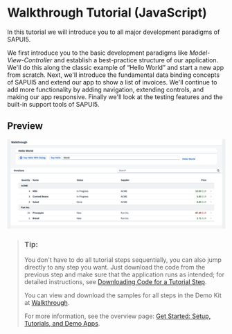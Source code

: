 <!-- loio3da5f4be63264db99f2e5b04c5e853db -->

# Walkthrough Tutorial \(JavaScript\)

In this tutorial we will introduce you to all major development paradigms of SAPUI5.

We first introduce you to the basic development paradigms like *Model-View-Controller* and establish a best-practice structure of our application. We'll do this along the classic example of “Hello World” and start a new app from scratch. Next, we'll introduce the fundamental data binding concepts of SAPUI5 and extend our app to show a list of invoices. We'll continue to add more functionality by adding navigation, extending controls, and making our app responsive. Finally we'll look at the testing features and the built-in support tools of SAPUI5.



## Preview

![Preview of the UI5 application that is going to be built in this tutorial. Contains a Hello World header with buttons and a text input field. The lower part shows a list of invoices with details, grouped by vendor names.](images/UI5_Walkthrough_Step_38_fb12cea.png)



> ### Tip:  
> You don't have to do all tutorial steps sequentially, you can also jump directly to any step you want. Just download the code from the previous step and make sure that the application runs as intended; for detailed instructions, see [Downloading Code for a Tutorial Step](get-started-setup-tutorials-and-demo-apps-8b49fc1.md#loio8b49fc198bf04b2d9800fc37fecbb218__tutorials_download).
> 
> You can view and download the samples for all steps in the Demo Kit at [Walkthrough](https://ui5.sap.com/#/entity/sap.m.tutorial.walkthrough).
> 
> For more information, see the overview page: [Get Started: Setup, Tutorials, and Demo Apps](get-started-setup-tutorials-and-demo-apps-8b49fc1.md).

